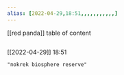 ```yaml
---
alias: [2022-04-29,18:51,,,,,,,,,,,]
---
```

[[red panda]]
table of content
```toc
```

[[2022-04-29]] 18:51

```query
"nokrek biosphere reserve"
```